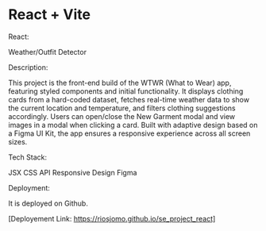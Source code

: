 # React + Vite

React:

Weather/Outfit Detector

Description:

This project is the front-end build of the WTWR (What to Wear) app, featuring styled components and initial functionality. It displays clothing cards from a hard-coded dataset, fetches real-time weather data to show the current location and temperature, and filters clothing suggestions accordingly. Users can open/close the New Garment modal and view images in a modal when clicking a card. Built with adaptive design based on a Figma UI Kit, the app ensures a responsive experience across all screen sizes.

Tech Stack:

JSX
CSS
API
Responsive Design
Figma

Deployment:

It is deployed on Github.

[Deployement Link: https://riosjomo.github.io/se_project_react]